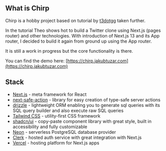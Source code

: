 ## What is Chirp

Chirp is a hobby project based on tutorial by [t3dotgg](https://github.com/t3dotgg) taken further.

In the tutorial Theo shows hot to build a Twitter clone using Next.js (pages router) and other
technologies. With introduction of Next.js 13 and its App router, I decided to build it again from
ground up using the App router.

It is still a work in progress but the core functionality is there.

You can find the demo here:  [https://chirp.jakubtuzar.com](https://chirp.jakubtuzar.com)

## Stack

* [Next.js](https://nextjs.org/) - meta framework for React
* [next-safe-action](https://next-safe-action.dev/) - library for easy creation of type-safe server actions
* [drizzle](https://orm.drizzle.team/) - lightweight ORM enabling you to generate sql queries with its SQL query builder and also execute raw SQL queries
* [Tailwind CSS](https://tailwindcss.com/) - utility-first CSS framework
* [shadcn/ui](https://ui.shadcn.com/) - copy-paste component library with great style, built in accessibility and fully customizable
* [Neon](https://neon.tech/) - serverless PostgreSQL database provider
* [Clerk](https://clerk.dev/) - hosted auth service with great integration with Next.js
* [Vercel](https://vercel.com/) - hosting platform for Next.js apps
